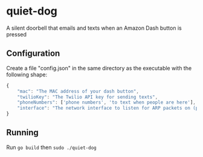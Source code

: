 # quiet-dog

A silent doorbell that emails and texts when an Amazon Dash button is pressed

## Configuration

Create a file "config.json" in the same directory as the executable with the following shape:

```javascript
{
    "mac": "The MAC address of your dash button",
    "twilioKey": "The Twilio API key for sending texts",
    "phoneNumbers": ['phone numbers', 'to text when people are here'],
    "interface": "The network interface to listen for ARP packets on (probably wlan0 or similar)"
}
```

## Running

Run `go build` then `sudo ./quiet-dog`
